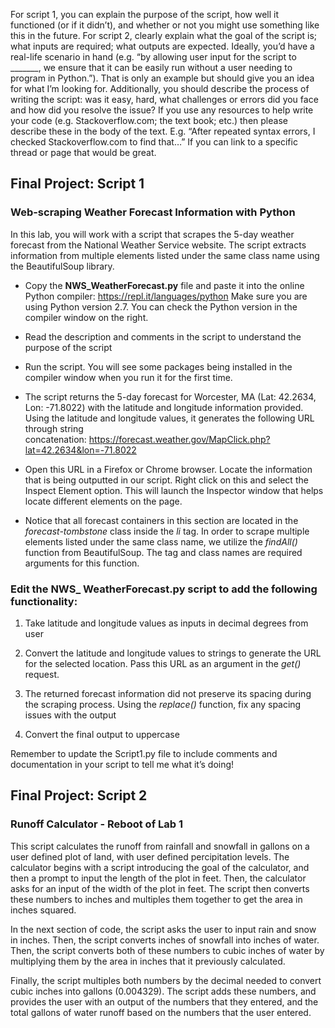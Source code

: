 For script 1, you can explain the purpose of the script, how well it functioned (or if it didn’t), and whether or not you might use something like this in the future.
For script 2, clearly explain what the goal of the script is; what inputs are required; what outputs are expected. Ideally, you’d have a real-life scenario in hand (e.g. “by allowing user input for the script to _______, we ensure that it can be easily run without a user needing to program in Python.”). That is only an example but should give you an idea for what I’m looking for. Additionally, you should describe the process of writing the script: was it easy, hard, what challenges or errors did you face and how did you resolve the issue? If you use any resources to help write your code (e.g. Stackoverflow.com; the text book; etc.) then please describe these in the body of the text. E.g. “After repeated syntax errors, I checked Stackoverflow.com to find that…”  If you can link to a specific thread or page that would be great.

## Final Project: Script 1
### Web-scraping Weather Forecast Information with Python
In this lab, you will work with a script that scrapes the 5-day weather forecast from the National Weather Service website. The script extracts information from multiple elements listed under the same class name using the BeautifulSoup library. 

- Copy the **NWS_WeatherForecast.py** file and paste it into the online Python compiler: https://repl.it/languages/python
Make sure you are using Python version 2.7. You can check the Python version in the compiler window on the right.

- Read the description and comments in the script to understand the purpose of the script

- Run the script. You will see some packages being installed in the compiler window when you run it for the first time.

- The script returns the 5-day forecast for Worcester, MA (Lat: 42.2634, Lon: -71.8022) with the latitude and longitude information provided. Using the latitude and longitude values, it generates the following URL through string concatenation: https://forecast.weather.gov/MapClick.php?lat=42.2634&lon=-71.8022

- Open this URL in a Firefox or Chrome browser. Locate the information that is being outputted in our script. Right click on this and select the Inspect Element option. This will launch the Inspector window that helps locate different elements on the page.

- Notice that all forecast containers in this section are located in the _forecast-tombstone_ class inside the _li_ tag. In order to scrape multiple elements listed under the same class name, we utilize the _findAll()_ function from BeautifulSoup. The tag and class names are required arguments for this function.

### Edit the NWS_ WeatherForecast.py script to add the following functionality:
1. Take latitude and longitude values as inputs in decimal degrees from user

2.	Convert the latitude and longitude values to strings to generate the URL for the selected location. Pass this URL as an argument in the _get()_ request.

3.	The returned forecast information did not preserve its spacing during the scraping process. Using the _replace()_ function, fix any spacing issues with the output

4.	Convert the final output to uppercase

Remember to update the Script1.py file to include comments and documentation in your script to tell me what it’s doing!

## Final Project: Script 2
### Runoff Calculator - Reboot of Lab 1
This script calculates the runoff from rainfall and snowfall in gallons on a user defined plot of land, with user defined percipitation levels. The calculator begins with a script introducing the goal of the calculator, and then a prompt to input the length of the plot in feet. Then, the calculator asks for an input of the width of the plot in feet. The script then converts these numbers to inches and multiples them together to get the area in inches squared. 

In the next section of code, the script asks the user to input rain and snow in inches. Then, the script converts inches of snowfall into inches of water. Then, the script converts both of these numbers to cubic inches of water by multiplying them by the area in inches that it previously calculated. 

Finally, the script multiples both numbers by the decimal needed to convert cubic inches into gallons (0.004329). The script adds these numbers, and provides the user with an output of the numbers that they entered, and the total gallons of water runoff based on the numbers that the user entered. 
